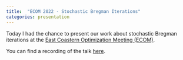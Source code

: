 ```yaml
---
title:  "ECOM 2022 - Stochastic Bregman Iterations"
categories: presentation
---
```


Today I had the chance to present our work about stochastic Bregman iterations at the [East Coastern Optimization Meeting (ECOM)](https://math.gmu.edu/~hantil/ECOM/2022/index.html).

You can find a recording of the talk [here](https://coursemedia.gmu.edu/media/East_Coast_Optimization_Meeting+%28ECOM%29+2022/1_96anyzvv).
